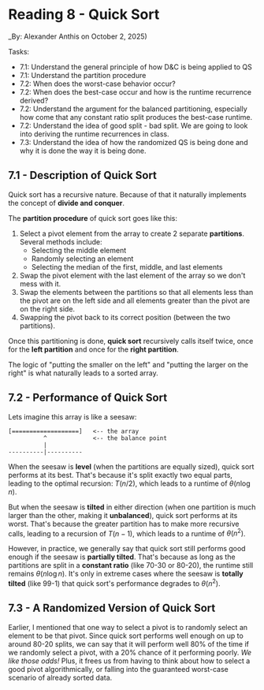# Reading 8 - Quick Sort

_By: Alexander Anthis on October 2, 2025)

Tasks:

- 7.1: Understand the general principle of how D&C is being applied to QS
- 7.1: Understand the partition procedure
- 7.2: When does the worst-case behavior occur?
- 7.2: When does the best-case occur and how is the runtime recurrence derived?
- 7.2: Understand the argument for the balanced partitioning, especially how come that any constant ratio split produces the best-case runtime.
- 7.2: Understand the idea of good split - bad split. We are going to look into deriving the runtime recurrences in class.
- 7.3: Understand the idea of how the randomized QS is being done and why it is done the way it is being done.

## 7.1 - Description of Quick Sort

Quick sort has a recursive nature. Because of that it naturally implements the concept of **divide and conquer**.

The **partition procedure** of quick sort goes like this:

1. Select a pivot element from the array to create 2 separate **partitions**. Several methods include:
    - Selecting the middle element
    - Randomly selecting an element
    - Selecting the median of the first, middle, and last elements
2. Swap the pivot element with the last element of the array so we don't mess with it.
3. Swap the elements between the partitions so that all elements less than the pivot are on the left side and all elements greater than the pivot are on the right side.
4. Swapping the pivot back to its correct position (between the two partitions).

Once this partitioning is done, **quick sort** recursively calls itself twice, once for the **left partition** and once for the **right partition**.

The logic of "putting the smaller on the left" and "putting the larger on the right" is what naturally leads to a sorted array.

## 7.2 - Performance of Quick Sort

Lets imagine this array is like a seesaw:

```
[===================]   <-- the array
          ^             <-- the balance point
          |
----------|----------
```

When the seesaw is **level** (when the partitions are equally sized), quick sort performs at its best. That's because it's split exactly two equal parts, leading to the optimal recursion: $T(n/2)$, which leads to a runtime of $\theta(n \log n)$.

But when the seesaw is **tilted** in either direction (when one partition is much larger than the other, making it **unbalanced**), quick sort performs at its worst. That's because the greater partition has to make more recursive calls, leading to a recursion of $T(n-1)$, which leads to a runtime of $\theta(n^2)$.

However, in practice, we generally say that quick sort still performs good enough if the seesaw is **partially tilted**. That's because as long as the partitions are split in a **constant ratio** (like 70-30 or 80-20), the runtime still remains $\theta(n \log n)$. It's only in extreme cases where the seesaw is **totally tilted** (like 99-1) that quick sort's performance degrades to $\theta(n^2)$.

## 7.3 - A Randomized Version of Quick Sort

Earlier, I mentioned that one way to select a pivot is to randomly select an element to be that pivot. Since quick sort performs well enough on up to around 80-20 splits, we can say that it will perform well 80% of the time if we randomly select a pivot, with a 20% chance of it performing poorly. _We like those odds!_ Plus, it frees us from having to think about how to select a good pivot algorithmically, or falling into the guaranteed worst-case scenario of already sorted data.
